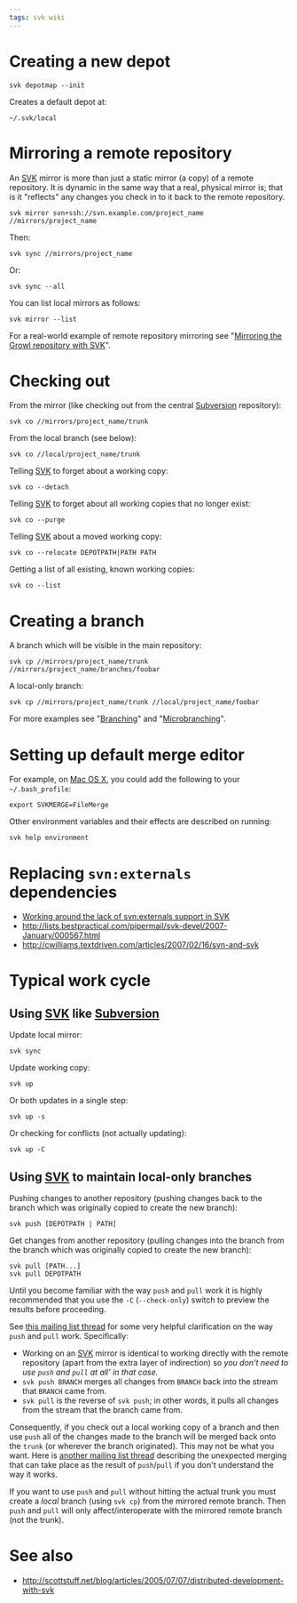```yaml
---
tags: svk wiki
---
```


# Creating a new depot

    svk depotmap --init

Creates a default depot at:

    ~/.svk/local

# Mirroring a remote repository

An [SVK](/wiki/SVK) mirror is more than just a static mirror (a copy) of a remote repository. It is dynamic in the same way that a real, physical mirror is; that is it "reflects" any changes you check in to it back to the remote repository.

    svk mirror svn+ssh://svn.example.com/project_name //mirrors/project_name

Then:

    svk sync //mirrors/project_name

Or:

    svk sync --all

You can list local mirrors as follows:

    svk mirror --list

For a real-world example of remote repository mirroring see "[Mirroring the Growl repository with SVK](/wiki/Mirroring_the_Growl_repository_with_SVK)".

# Checking out

From the mirror (like checking out from the central [Subversion](/wiki/Subversion) repository):

    svk co //mirrors/project_name/trunk

From the local branch (see below):

    svk co //local/project_name/trunk

Telling [SVK](/wiki/SVK) to forget about a working copy:

    svk co --detach

Telling [SVK](/wiki/SVK) to forget about all working copies that no longer exist:

    svk co --purge

Telling [SVK](/wiki/SVK) about a moved working copy:

    svk co --relocate DEPOTPATH|PATH PATH

Getting a list of all existing, known working copies:

    svk co --list

# Creating a branch

A branch which will be visible in the main repository:

    svk cp //mirrors/project_name/trunk //mirrors/project_name/branches/foobar

A local-only branch:

    svk cp //mirrors/project_name/trunk //local/project_name/foobar

For more examples see "[Branching](/wiki/Branching)" and "[Microbranching](/wiki/Microbranching)".

# Setting up default merge editor

For example, on [Mac OS X](/wiki/Mac_OS_X), you could add the following to your `~/.bash_profile`:

    export SVKMERGE=FileMerge

Other environment variables and their effects are described on running:

    svk help environment

# Replacing `svn:externals` dependencies

-   [Working around the lack of svn:externals support in SVK](/wiki/Working_around_the_lack_of_svn%3aexternals_support_in_SVK)
-   <http://lists.bestpractical.com/pipermail/svk-devel/2007-January/000567.html>
-   <http://cwilliams.textdriven.com/articles/2007/02/16/svn-and-svk>

# Typical work cycle

## Using [SVK](/wiki/SVK) like [Subversion](/wiki/Subversion)

Update local mirror:

    svk sync

Update working copy:

    svk up

Or both updates in a single step:

    svk up -s

Or checking for conflicts (not actually updating):

    svk up -C

## Using [SVK](/wiki/SVK) to maintain local-only branches

Pushing changes to another repository (pushing changes back to the branch which was originally copied to create the new branch):

    svk push [DEPOTPATH | PATH]

Get changes from another repository (pulling changes into the branch from the branch which was originally copied to create the new branch):

    svk pull [PATH...]
    svk pull DEPOTPATH

Until you become familiar with the way `push` and `pull` work it is highly recommended that you use the `-C` (`--check-only`) switch to preview the results before proceeding.

See [this mailing list thread](http://lists.bestpractical.com/pipermail/svk-devel/2007-March/000692.html) for some very helpful clarification on the way `push` and `pull` work. Specifically:

-   Working on an [SVK](/wiki/SVK) mirror is identical to working directly with the remote repository (apart from the extra layer of indirection) so _you don't need to use `push` and `pull` at all' in that case._
-   `svk push BRANCH` merges all changes from `BRANCH` back into the stream that `BRANCH` came from.
-   `svk pull` is the reverse of `svk push`; in other words, it pulls all changes from the stream that the branch came from.

Consequently, if you check out a local working copy of a branch and then use `push` all of the changes made to the branch will be merged back onto the `trunk` (or wherever the branch originated). This may not be what you want. Here is [another mailing list thread](http://lists.bestpractical.com/pipermail/svk-devel/2006-October/000176.html) describing the unexpected merging that can take place as the result of `push`/`pull` if you don't understand the way it works.

If you want to use `push` and `pull` without hitting the actual trunk you must create a _local_ branch (using `svk cp`) from the mirrored remote branch. Then `push` and `pull` will only affect/interoperate with the mirrored remote branch (not the trunk).

# See also

-   <http://scottstuff.net/blog/articles/2005/07/07/distributed-development-with-svk>
